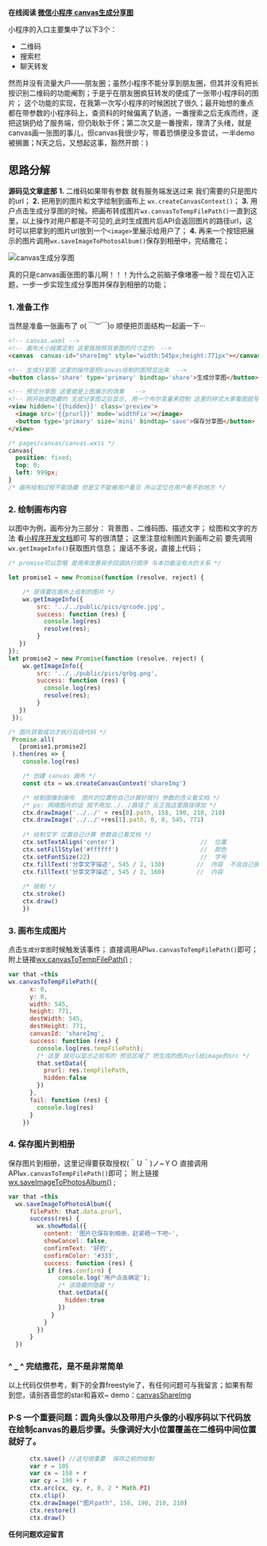 **在线阅读 <a href="https://www.jianshu.com/p/01f526a4f948" target="_blank">微信小程序 canvas生成分享图</a>**

小程序的入口主要集中了以下3个：
* 二维码
* 搜索栏
* 聊天转发

然而并没有流量大户——朋友圈；虽然小程序不能分享到朋友圈，但其并没有把长按识别二维码的功能阉割；于是乎在朋友圈疯狂转发的便成了一张带小程序码的图片；
这个功能的实现，在我第一次写小程序的时候困扰了很久；最开始想的重点都在带参数的小程序码上，查资料的时候偏离了轨道，一番搜索之后无疾而终，遂把这锅扔给了服务端，但仍耿耿于怀；第二次又是一番搜索，理清了头绪，就是canvas画一张图的事儿，但canvas我很少写，带着恐惧便没多尝试，一半demo被搁置；N天之后，又想起这事，豁然开朗：) 

## 思路分解
 **源码见文章底部**
**1.** 二维码如果带有参数 就有服务端发送过来 我们需要的只是图片的url；
**2.** 把用到的图片和文字绘制到画布上 `wx.createCanvasContext()`；
**3.** 用户点击生成分享图的时候。把画布转成图片`wx.canvasToTempFilePath()`一直到这里，以上操作对用户都是不可见的,此时生成图片后API会返回图片的路径url，这时可以把拿到的图片url放到一个`<image>`里展示给用户了；
**4.** 再来一个按钮把展示的图片调用`wx.saveImageToPhotosAlbum()`保存到相册中，完结撒花；

![canvas生成分享图](https://upload-images.jianshu.io/upload_images/3981371-37ced7b3fb0baaf0.png?imageMogr2/auto-orient/strip%7CimageView2/2/w/1240)

真的只是canvas画张图的事儿啊！！！为什么之前脑子像堵塞一般？现在切入正题，一步一步实现生成分享图并保存到相册的功能；

### 1. 准备工作
当然是准备一张画布了 o(*￣︶￣*)o  顺便把页面结构一起画一下···
```html
<!-- canvas.wxml -->
<!-- 画布大小按需定制 这里我按照背景图的尺寸定的  -->
<canvas  canvas-id="shareImg" style="width:545px;height:771px"></canvas>

<!-- 生成分享图 这里的操作是把canvas绘制的图预览出来  -->
<button class='share' type='primary' bindtap='share'>生成分享图</button>

<!-- 预览分享图 这里就是上图展示的效果   -->
<!-- 刚开始是隐藏的 生成分享图之后显示, 用一个布尔变量来控制 这里的样式大家看图就写出来了 -->
<view hidden='{{hidden}}' class='preview'>
  <image src='{{prurl}}' mode='widthFix'></image>
  <button type='primary' size='mini' bindtap='save'>保存分享图</button>
</view>
```

```css
/* pages/canvas/canvas.wxss */
canvas{
  position: fixed;
  top: 0;
  left: 999px;
}
/* 画布绘制过程不能隐藏 但是又不能被用户看见 所以定位在用户看不到地方 */
```

### 2. 绘制画布内容
以图中为例，画布分为三部分： 背景图 、二维码图、描述文字；
绘图和文字的方法 看[小程序开发文档](https://developers.weixin.qq.com/miniprogram/dev/api/canvas/CanvasContext.html)即可 写的很清楚；
这里注意绘制图片到画布之前 要先调用` wx.getImageInfo()`获取图片信息；
废话不多说，直接上代码；
```js
/* promise可以忽略 是用来改善异步回调执行顺序 与本功能没有大的关系 */

let promise1 = new Promise(function (resolve, reject) {

    /* 获得要在画布上绘制的图片 */
    wx.getImageInfo({
        src: '../../public/pics/qrcode.jpg',
        success: function (res) {
          console.log(res)
          resolve(res);
        }
   })
});
let promise2 = new Promise(function (resolve, reject) {
    wx.getImageInfo({
        src: '../../public/pics/qrbg.png',
        success: function (res) {
          console.log(res)
          resolve(res);
        }
   })
 });

/* 图片获取成功才执行后续代码 */
 Promise.all(
   [promise1,promise2]
 ).then(res => {
    console.log(res)

    /* 创建 canvas 画布 */
    const ctx = wx.createCanvasContext('shareImg')

    /* 绘制图像到画布  图片的位置你自己计算好就行 参数的含义看文档 */
    /* ps: 网络图片的话 就不用加../../路径了 反正我这里路径得加 */
    ctx.drawImage('../../' + res[0].path, 158, 190, 210, 210)
    ctx.drawImage('../../'+res[1].path, 0, 0, 545, 771)
  
    /* 绘制文字 位置自己计算 参数自己看文档 */
    ctx.setTextAlign('center')                        //  位置
    ctx.setFillStyle('#ffffff')                       //  颜色
    ctx.setFontSize(22)                               //  字号
    ctx.fillText('分享文字描述', 545 / 2, 130)         //  内容  不会自己换行 需手动换行
    ctx.fillText('分享文字描述', 545 / 2, 160)         //  内容
    
    /* 绘制 */
    ctx.stroke()
    ctx.draw()
    })
```
### 3. 画布生成图片
点击`生成分享图`时候触发该事件；
直接调用API`wx.canvasToTempFilePath()`即可；
附上链接[wx.canvasToTempFilePath()](https://developers.weixin.qq.com/miniprogram/dev/api/canvas/wx.canvasToTempFilePath.html) ;
```js
var that =this
wx.canvasToTempFilePath({
      x: 0,
      y: 0,
      width: 545,
      height: 771,
      destWidth: 545,
      destHeight: 771,
      canvasId: 'shareImg',
      success: function (res) {
        console.log(res.tempFilePath);
        /* 这里 就可以显示之前写的 预览区域了 把生成的图片url给image的src */
        that.setData({
          prurl: res.tempFilePath,
          hidden:false
        })
      },
      fail: function (res) {
        console.log(res)
      }
    })
```
### 4. 保存图片到相册
保存图片到相册，这里记得要获取授权(＾Ｕ＾)ノ~ＹＯ
直接调用API`wx.canvasToTempFilePath()`即可；
附上链接[wx.saveImageToPhotosAlbum()](https://developers.weixin.qq.com/miniprogram/dev/api/media/image/wx.saveImageToPhotosAlbum.html) ;
```js
var that =this
  wx.saveImageToPhotosAlbum({
      filePath: that.data.prurl,
      success(res) {
        wx.showModal({
          content: '图片已保存到相册，赶紧晒一下吧~',
          showCancel: false,
          confirmText: '好的',
          confirmColor: '#333',
          success: function (res) {
           if (res.confirm) {
              console.log('用户点击确定');
              /* 该隐藏的隐藏 */
              that.setData({
                hidden:true
              })
            }
          }
        })
      }
  })
```
###  ^ _ ^ 完结撒花，是不是非常简单
以上代码仅供参考，剩下的全靠freestyle了，有任何问题可与我留言；如果有帮到您，请别吝啬您的star和喜欢~
demo：[canvasShareImg](https://github.com/JaimeCheng/canvasShareImg)

###  P·S 一个重要问题：圆角头像以及带用户头像的小程序码以下代码放在绘制canvas的最后步骤。头像调好大小位置覆盖在二维码中间位置就好了。
```js
      ctx.save() //这句很重要  保存之前的绘制
      var r = 105
      var cx = 158 + r
      var cy = 190 + r
      ctx.arc(cx, cy, r, 0, 2 * Math.PI)
      ctx.clip()
      ctx.drawImage("图片path", 158, 190, 210, 210)
      ctx.restore() 
      ctx.draw()
```

**任何问题欢迎留言**
